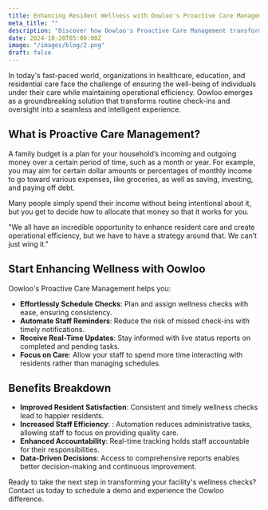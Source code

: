 ```yaml
---
title: Enhancing Resident Wellness with Oowloo's Proactive Care Management
meta_title: ""
description: "Discover how Oowloo's Proactive Care Management transforms wellness monitoring in assisted living facilities."
date: 2024-10-28T05:00:00Z
image: "/images/blog/2.png"
draft: false
---
```



In today's fast-paced world, organizations in healthcare, education, and residential care face the challenge of ensuring the well-being of individuals under their care while maintaining operational efficiency. Oowloo emerges as a groundbreaking solution that transforms routine check-ins and oversight into a seamless and intelligent experience.


## What is Proactive Care Management?

A family budget is a plan for your household’s incoming and outgoing money over a certain period of time, such as a month or year. For example, you may aim for certain dollar amounts or percentages of monthly income to go toward various expenses, like groceries, as well as saving, investing, and paying off debt.

Many people simply spend their income without being intentional about it, but you get to decide how to allocate that money so that it works for you.

"We all have an incredible opportunity to enhance resident care and create operational efficiency, but we have to have a strategy around that. We can’t just wing it."

## Start Enhancing Wellness with Oowloo
Oowloo's Proactive Care Management helps you:

- **Effortlessly Schedule Checks**: Plan and assign wellness checks with ease, ensuring consistency.
- **Automate Staff Reminders**: Reduce the risk of missed check-ins with timely notifications.
- **Receive Real-Time Updates**: Stay informed with live status reports on completed and pending tasks.
- **Focus on Care**: Allow your staff to spend more time interacting with residents rather than managing schedules.

## Benefits Breakdown

- **Improved Resident Satisfaction**: Consistent and timely wellness checks lead to happier residents.
- **Increased Staff Efficiency**: : Automation reduces administrative tasks, allowing staff to focus on providing quality care.
- **Enhanced Accountability**: Real-time tracking holds staff accountable for their responsibilities.
- **Data-Driven Decisions**: Access to comprehensive reports enables better decision-making and continuous improvement.


Ready to take the next step in transforming your facility's wellness checks? Contact us today to schedule a demo and experience the Oowloo difference.